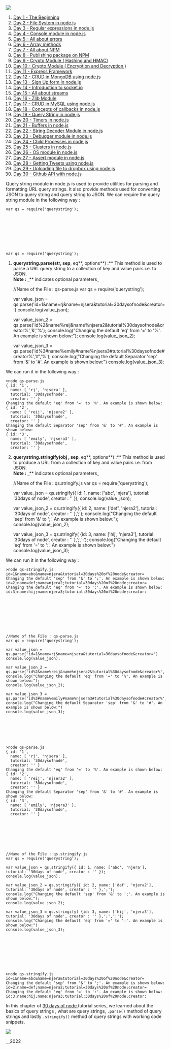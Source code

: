 ![](https://www..com/nodejs-tutorial-day19-query-string.htmlassets/img/logo.png)

1. [ Day 1 - The Beginning ](nodejs-tutorial-day1-thebeginning.html)
2. [ Day 2 - File System in node.js ](nodejs-tutorial-day2-filesystem.html)
3. [ Day 3 - Regular expressions in node.js ](nodejs-tutorial-day3-regular-expressions.html)
4. [ Day 4 - Console module in node.js ](nodejs-tutorial-day4-console-module.html)
5. [ Day 5 - All about errors ](nodejs-tutorial-day5-all-about-errors.html)
6. [ Day 6 - Array methods](nodejs-tutorial-day6-array-methods.html)
7. [ Day 7 - All about NPM](nodejs-tutorial-day7-all-about-npm.html)
8. [ Day 8 - Publishing package on NPM ](nodejs-tutorial-day8-publishing-on-npm.html)
9. [ Day 9 - Crypto Module ( Hashing and HMAC)](nodejs-tutorial-day9-crypto-module.html)
10. [ Day 10 - Crypto Module ( Encryption and Decryption ) ](nodejs-tutorial-day10-crypto-module-symmetric-asymmetric-encryption-decryption.html)
11. [ Day 11 - Express Framework ](nodejs-tutorial-day11-express-framework.html)
12. [ Day 12 - CRUD in MongoDB using node.js ](nodejs-tutorial-day12-crud-in-mongodb.html)
13. [ Day 13 - Sign Up form in node.js ](nodejs-tutorial-day13-signup-using-nodejs-express-mongodb.html)
14. [ Day 14 - Introduction to socket.io ](nodejs-tutorial-day14-introduction-to-socket-io.html)
15. [ Day 15 - All about streams ](nodejs-tutorial-day15-all-about-streams.html)
16. [ Day 16 - Zlib Module ](nodejs-tutorial-day16-zlib-module.html)
17. [ Day 17 - CRUD in MySQL using node.js ](nodejs-tutorial-day17-crud-in-mysql.html)
18. [ Day 18 - Concepts of callbacks in node.js ](nodejs-tutorial-day18-callbacks.html)
19. [ Day 19 - Query String in node.js ](nodejs-tutorial-day19-query-string.html)
20. [ Day 20 - Timers in node.js ](nodejs-tutorial-day20-timers.html)
21. [ Day 21 - Buffers in node.js](nodejs-tutorial-day21-buffers.html)
22. [ Day 22 - String Decoder Module in node.js ](nodejs-tutorial-day22-string-decoder.html)
23. [ Day 23 - Debugger module in node.js ](nodejs-tutorial-day23-debuggers.html)
24. [ Day 24 - Child Processes in node.js ](nodejs-tutorial-day24-child-processes.html)
25. [ Day 25 - Clusters in node.js ](nodejs-tutorial-day25-clusters.html)
26. [ Day 26 - OS module in node.js ](nodejs-tutorial-day26-os-module.html)
27. [ Day 27 - Assert module in node.js ](nodejs-tutorial-day27-assert.html)
28. [ Day 28 - Getting Tweets using node.js ](nodejs-tutorial-day28-getting-tweets-using-nodejs.html)
29. [ Day 29 - Uploading file to dropbox using node.js ](nodejs-tutorial-day29-uploading-files-dropbox.html)
30. [ Day 30 - Github API with node.js ](nodejs-tutorial-day30-github-api-with-node.html)

Query string module in node.js is used to provide utilities for parsing and
formatting URL query strings. It also provide methods used for converting JSON
to query string and query string to JSON. We can require the query string
module in the following way :

    var qs = require('querystring');









    var qs = require('querystring');



1. **querystring.parse(str, sep**, eq**, options**) :** This method is used to parse a URL query string to a collection of key and value pairs i.e. to JSON.  
   **Note :** \_** indicates optional parameters\_


    //Name of the File : qs-parse.js
    var qs = require('querystring');

    var value_json = qs.parse('id=1&name=rj&name=njsera&tutorial=30daysofnode&creator=')
    console.log(value_json);

    var value_json_2 = qs.parse('id%2&name%reij&name%njsera2&tutorial%30daysofnode&creator%','&','%');
    console.log("Changing the default 'eq' from '=' to '%'. An example is shown below:");
    console.log(value_json_2);

    var value_json_3 = qs.parse('id%3#name%emily#name%njsera3#tutorial%30daysofnode#creator%','#','%');
    console.log("Changing the default Separator 'sep' from '&' to '#'. An example is shown below:")
    console.log(value_json_3);



We can run it in the following way :

    >node qs-parse.js
    { id: '1',
      name: [ 'rj', 'njsera' ],
      tutorial: '30daysofnode',
      creator: '' }
    Changing the default 'eq' from '=' to '%'. An example is shown below:
    { id: '2',
      name: [ 'reij', 'njsera2' ],
      tutorial: '30daysofnode',
      creator: '' }
    Changing the default Separator 'sep' from '&' to '#'. An example is shown below:
    { id: '3',
      name: [ 'emily', 'njsera3' ],
      tutorial: '30daysofnode',
      creator: '' }




2. **querystring.stringify(obj , sep**, eq**, options**) :** This method is used to produce a URL from a collection of key and value pairs i.e. from JSON.  
   **Note :** \_** indicates optional parameters\_


    //Name of the File : qs.stringify.js
    var qs = require('querystring');

    var value_json = qs.stringify({ id: 1, name: ['abc', 'njera'], tutorial: '30days of node', creator : '' });
    console.log(value_json);

    var value_json_2 = qs.stringify({ id: 2, name: ['def', 'njera2'], tutorial: '30days of node', creator : '' },';');
    console.log("Changing the default 'sep' from '&' to ';'. An example is shown below:");
    console.log(value_json_2);

    var value_json_3 = qs.stringify( {id: 3, name: ['hij', 'njera3'], tutorial: '30days of node', creator : '' },';',':');
    console.log("Changing the default 'eq' from '=' to ':'. An example is shown below:")
    console.log(value_json_3);





We can run it in the following way :

    >node qs-stringify.js
    id=1&name=abc&name=njera&tutorial=30days%20of%20node&creator=
    Changing the default 'sep' from '&' to ';'. An example is shown below:
    id=2;name=def;name=njera2;tutorial=30days%20of%20node;creator=
    Changing the default 'eq' from '=' to ':'. An example is shown below:
    id:3;name:hij;name:njera3;tutorial:30days%20of%20node;creator:









    //Name of the File : qs-parse.js
    var qs = require('querystring');

    var value_json = qs.parse('id=1&name=rj&name=njsera&tutorial=30daysofnode&creator=')
    console.log(value_json);

    var value_json_2 = qs.parse('id%2&name%reij&name%njsera2&tutorial%30daysofnode&creator%','&','%');
    console.log("Changing the default 'eq' from '=' to '%'. An example is shown below:");
    console.log(value_json_2);

    var value_json_3 = qs.parse('id%3#name%emily#name%njsera3#tutorial%30daysofnode#creator%','#','%');
    console.log("Changing the default Separator 'sep' from '&' to '#'. An example is shown below:")
    console.log(value_json_3);







    >node qs-parse.js
    { id: '1',
      name: [ 'rj', 'njsera' ],
      tutorial: '30daysofnode',
      creator: '' }
    Changing the default 'eq' from '=' to '%'. An example is shown below:
    { id: '2',
      name: [ 'reij', 'njsera2' ],
      tutorial: '30daysofnode',
      creator: '' }
    Changing the default Separator 'sep' from '&' to '#'. An example is shown below:
    { id: '3',
      name: [ 'emily', 'njsera3' ],
      tutorial: '30daysofnode',
      creator: '' }








    //Name of the File : qs.stringify.js
    var qs = require('querystring');

    var value_json = qs.stringify({ id: 1, name: ['abc', 'njera'], tutorial: '30days of node', creator : '' });
    console.log(value_json);

    var value_json_2 = qs.stringify({ id: 2, name: ['def', 'njera2'], tutorial: '30days of node', creator : '' },';');
    console.log("Changing the default 'sep' from '&' to ';'. An example is shown below:");
    console.log(value_json_2);

    var value_json_3 = qs.stringify( {id: 3, name: ['hij', 'njera3'], tutorial: '30days of node', creator : '' },';',':');
    console.log("Changing the default 'eq' from '=' to ':'. An example is shown below:")
    console.log(value_json_3);









    >node qs-stringify.js
    id=1&name=abc&name=njera&tutorial=30days%20of%20node&creator=
    Changing the default 'sep' from '&' to ';'. An example is shown below:
    id=2;name=def;name=njera2;tutorial=30days%20of%20node;creator=
    Changing the default 'eq' from '=' to ':'. An example is shown below:
    id:3;name:hij;name:njera3;tutorial:30days%20of%20node;creator:



In this chapter of [ 30 days of node ](30-days-of-node.html) tutorial series,
we learned about the basics of query strings , what are query strings, `.parse()` method of query strings and lastly `.stringify()` method of query
strings with working code snippets.

![](https://www..com/nodejs-tutorial-day19-query-string.htmlassets/img/logo.png)

\_\_2022[ ](index.html)
